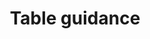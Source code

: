 ---
layout: collection
title: "Table guidance"
description: "Guidance on when and why you may use tables for data visualisation at the NHSBSA"
status: DRAFT
tags: data
order: 100
collection_tag: dv-table
pagination:
  data: collections.dv-table
  size: 50
  alias: articles
---